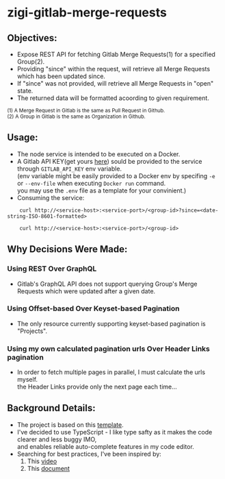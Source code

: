 # zigi-gitlab-merge-requests

## Objectives:
- Expose REST API for fetching Gitlab Merge Requests(1) for a specified Group(2).
- Providing "since" within the request, will retrieve all Merge Requests which has been updated since.
- If "since" was not provided, will retrieve all Merge Requests in "open" state.
- The returned data will be formatted acoording to given requirement.

<sup>(1) A Merge Request in Gitlab is the same as Pull Request in Github.</sup>
<br/><sup>(2) A Group in Gitlab is the same as Organization in Github.</sup>

## Usage:
- The node service is intended to be executed on a Docker.
- A Gitlab API KEY(get yours [here](https://docs.gitlab.com/ee/user/profile/personal_access_tokens.html)) sould be provided to the service through `GITLAB_API_KEY` env variable.
<br/>(env variable might be easily provided to a Docker env by specifing `-e` or `--env-file` when executing `Docker run` command.
<br/> you may use the `.env` file as a template for your convinient.)
- Consuming the service:
```
    curl http://<service-host>:<service-port>/<group-id>?since=<date-string-ISO-8601-formatted>

    curl http://<service-host>:<service-port>/<group-id>
```

## Why Decisions Were Made:
### Using REST Over GraphQL
- Gitlab's GraphQL API does not support querying Group's Merge Requests which were updated after a given date.
### Using Offset-based Over Keyset-based Pagination
- The only resource currently supporting keyset-based pagination is "Projects".
### Using my own calculated pagination urls Over Header Links pagination
- In order to fetch multiple pages in parallel, I must calculate the urls myself.
<br/> the Header Links provide only the next page each time...

## Background Details:
- The project is based on this [template](https://github.com/jsynowiec/node-typescript-boilerplate).
- I've decided to use TypeScript - I like type safty as it makes the code clearer and less buggy IMO,
<br/>and enables reliable auto-complete features in my code editor.
- Searching for best practices, I've been inspired by:
    1. This [video](https://www.youtube.com/watch?v=CnailTcJV_U&ab_channel=DevMastery)
    2. This [document](https://github.com/goldbergyoni/nodebestpractices)
